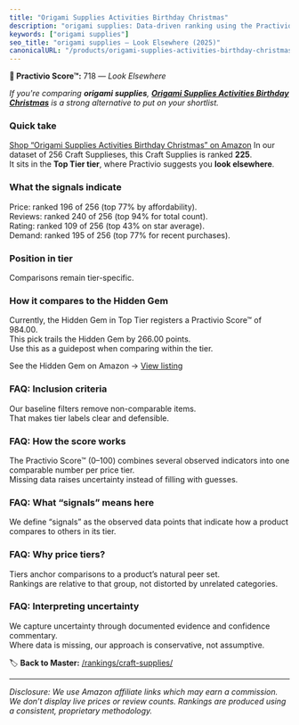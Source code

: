 ```yaml
---
title: "Origami Supplies Activities Birthday Christmas"
description: "origami supplies: Data-driven ranking using the Practivio Score™. Positioned by quality, value, demand, findability, momentum."
keywords: ["origami supplies"]
seo_title: "origami supplies — Look Elsewhere (2025)"
canonicalURL: "/products/origami-supplies-activities-birthday-christmas-B0F1MNZVGW/"
---
```


**🚫 Practivio Score™:** 718 — _Look Elsewhere_


*If you're comparing **origami supplies**, **[Origami Supplies Activities Birthday Christmas](https://www.amazon.com/dp/B0F1MNZVGW?tag=practivio-20)** is a strong alternative to put on your shortlist.*
### Quick take
[Shop “Origami Supplies Activities Birthday Christmas” on Amazon](https://www.amazon.com/dp/B0F1MNZVGW?tag=practivio-20)
In our dataset of 256 Craft Supplieses, this Craft Supplies is ranked **225**.  
It sits in the **Top Tier tier**, where Practivio suggests you **look elsewhere**.

### What the signals indicate
Price: ranked 196 of 256 (top 77% by affordability).  
Reviews: ranked 240 of 256 (top 94% for total count).  
Rating: ranked 109 of 256 (top 43% on star average).  
Demand: ranked 195 of 256 (top 77% for recent purchases).

### Position in tier
Comparisons remain tier-specific.

### How it compares to the Hidden Gem
Currently, the Hidden Gem in Top Tier registers a Practivio Score™ of 984.00.  
This pick trails the Hidden Gem by 266.00 points.  
Use this as a guidepost when comparing within the tier.  

See the Hidden Gem on Amazon → [View listing](https://www.amazon.com/dp/B016LDV41S?tag=practivio-20)

### FAQ: Inclusion criteria
Our baseline filters remove non-comparable items.  
That makes tier labels clear and defensible.

### FAQ: How the score works
The Practivio Score™ (0–100) combines several observed indicators into one comparable number per price tier.  
Missing data raises uncertainty instead of filling with guesses.

### FAQ: What “signals” means here
We define “signals” as the observed data points that indicate how a product compares to others in its tier.

### FAQ: Why price tiers?
Tiers anchor comparisons to a product’s natural peer set.  
Rankings are relative to that group, not distorted by unrelated categories.

### FAQ: Interpreting uncertainty
We capture uncertainty through documented evidence and confidence commentary.  
Where data is missing, our approach is conservative, not assumptive.


🏷️ **Back to Master:** [/rankings/craft-supplies/](/rankings/craft-supplies/)

---
_Disclosure: We use Amazon affiliate links which may earn a commission. We don’t display live prices or review counts. Rankings are produced using a consistent, proprietary methodology._
